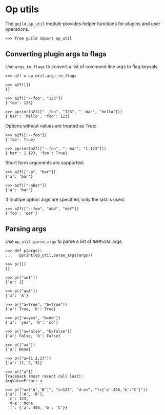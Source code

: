 # Op utils

The `guild.op_util` module provides helper functions for plugins and
user operations.

    >>> from guild import op_util

## Converting plugin args to flags

Use `args_to_flags` to convert a list of command line args to flag
keyvals.

    >>> a2f = op_util.args_to_flags

    >>> a2f([])
    {}

    >>> a2f(["--foo", "123"])
    {'foo': 123}

    >>> pprint(a2f(["--foo", "123", "--bar", "hello"]))
    {'bar': 'hello', 'foo': 123}

Options without values are treated as True:

    >>> a2f(["--foo"])
    {'foo': True}

    >>> pprint(a2f(["--foo", "--bar", "1.123"]))
    {'bar': 1.123, 'foo': True}

Short form arguments are supported:

    >>> a2f(["-a", "bar"])
    {'a': 'bar'}

    >>> a2f(["-abar"])
    {'a': 'bar'}

If multipe option args are specified, only the last is used:

    >>> a2f(["--foo", "abd", "def"])
    {'foo': 'def'}

## Parsing args

Use `op_util.parse_args` to parse a list of `NAME=VAL` args.

    >>> def p(args):
    ...   pprint(op_util.parse_args(args))

    >>> p([])
    {}

    >>> p(["a=1"])
    {'a': 1}

    >>> p(["a=A"])
    {'a': 'A'}

    >>> p(["a=True", "b=true"])
    {'a': True, 'b': True}

    >>> p(["a=yes", "b=no"])
    {'a': 'yes', 'b': 'no'}

    >>> p(["a=False", "b=false"])
    {'a': False, 'b': False}

    >>> p(["a="])
    {'a': None}

    >>> p(["a=[1,2,3]"])
    {'a': [1, 2, 3]}

    >>> p(["a"])
    Traceback (most recent call last):
    ArgValueError: a

    >>> p(["a=['A','B']", "c=123", "d-e=", "f={'a':456,'b':'C'}"])
    {'a': ['A', 'B'],
     'c': 123,
     'd-e': None,
     'f': {'a': 456, 'b': 'C'}}
